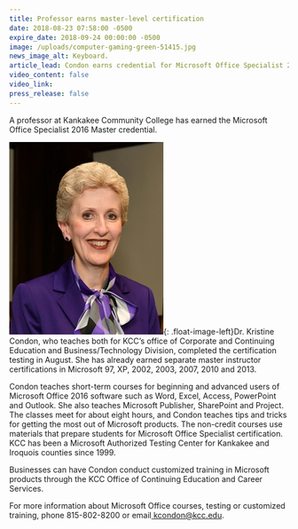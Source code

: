 ```yaml
---
title: Professor earns master-level certification
date: 2018-08-23 07:58:00 -0500
expire_date: 2018-09-24 00:00:00 -0500
image: /uploads/computer-gaming-green-51415.jpg
news_image_alt: Keyboard.
article_lead: Condon earns credential for Microsoft Office Specialist 2016.
video_content: false
video_link:
press_release: false
---
```


A professor at Kankakee Community College has earned the Microsoft Office Specialist 2016 Master credential.

![](/uploads/kris-condon-dsc-8313.jpg){: .float-image-left}Dr. Kristine Condon, who teaches both for KCC’s office of Corporate and Continuing Education and Business/Technology Division, completed the certification testing in August. She has already earned separate master instructor certifications in Microsoft 97, XP, 2002, 2003, 2007, 2010 and 2013.&nbsp;

Condon teaches short-term courses for beginning and advanced users of Microsoft Office 2016 software such as Word, Excel, Access, PowerPoint and Outlook. She also teaches Microsoft Publisher, SharePoint and Project. The classes meet for about eight hours, and Condon teaches tips and tricks for getting the most out of Microsoft products. The non-credit courses use materials that prepare students for Microsoft Office Specialist certification. KCC has been a Microsoft Authorized Testing Center for Kankakee and Iroquois counties since 1999.

Businesses can have Condon conduct customized training in Microsoft products through the KCC Office of Continuing Education and Career Services.&nbsp;

For more information about Microsoft Office courses, testing or customized training, phone 815-802-8200 or email[ kcondon@kcc.edu](mailto:kcondon@kcc.edu).

&nbsp;